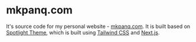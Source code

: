 # mkpanq.com

It's source code for my personal website - [mkpanq.com](https://mkpanq.com). It is built based on [Spotlight Theme](https://tailwindcss.com/plus/templates/spotlight), which is built using [Tailwind CSS](https://tailwindcss.com) and [Next.js](https://nextjs.org).
